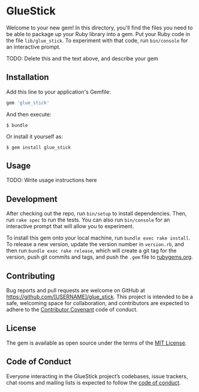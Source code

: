 # GlueStick

Welcome to your new gem! In this directory, you'll find the files you need to be able to package up your Ruby library into a gem. Put your Ruby code in the file `lib/glue_stick`. To experiment with that code, run `bin/console` for an interactive prompt.

TODO: Delete this and the text above, and describe your gem

## Installation

Add this line to your application's Gemfile:

```ruby
gem 'glue_stick'
```

And then execute:

    $ bundle

Or install it yourself as:

    $ gem install glue_stick

## Usage

TODO: Write usage instructions here

## Development

After checking out the repo, run `bin/setup` to install dependencies. Then, run `rake spec` to run the tests. You can also run `bin/console` for an interactive prompt that will allow you to experiment.

To install this gem onto your local machine, run `bundle exec rake install`. To release a new version, update the version number in `version.rb`, and then run `bundle exec rake release`, which will create a git tag for the version, push git commits and tags, and push the `.gem` file to [rubygems.org](https://rubygems.org).

## Contributing

Bug reports and pull requests are welcome on GitHub at https://github.com/[USERNAME]/glue_stick. This project is intended to be a safe, welcoming space for collaboration, and contributors are expected to adhere to the [Contributor Covenant](http://contributor-covenant.org) code of conduct.

## License

The gem is available as open source under the terms of the [MIT License](http://opensource.org/licenses/MIT).

## Code of Conduct

Everyone interacting in the GlueStick project’s codebases, issue trackers, chat rooms and mailing lists is expected to follow the [code of conduct](https://github.com/[USERNAME]/glue_stick/blob/master/CODE_OF_CONDUCT.md).
